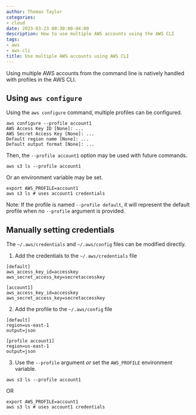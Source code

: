 ```yaml
---
author: Thomas Taylor
categories:
- cloud
date: 2023-03-23 00:30:00-04:00
description: How to use multiple AWS accounts using the AWS CLI
tags:
- aws
- aws-cli
title: Use multiple AWS accounts using AWS CLI
---
```


Using multiple AWS accounts from the command line is natively handled with profiles in the AWS CLI.

## Using `aws configure`

Using the `aws configure` command, multiple profiles can be configured.

```shell
aws configure --profile account1
AWS Access Key ID [None]: ...
AWS Secret Access Key [None]: ...
Default region name [None]: ...
Default output format [None]: ...
```

Then, the `--profile account1` option may be used with future commands.

```shell
aws s3 ls --profile account1
```

Or an environment variable may be set.

```shell
export AWS_PROFILE=account1
aws s3 ls # uses account1 credentials
```

Note: If the profile is named `--profile default`, it will represent the default profile when no `--profile` argument is provided.

## Manually setting credentials

The `~/.aws/credentials` and `~/.aws/config` files can be modified directly.

1. Add the credentials to the `~/.aws/credentials` file

```text
[default]
aws_access_key_id=accesskey
aws_secret_access_key=secretaccesskey

[account1]
aws_access_key_id=accesskey
aws_secret_access_key=secretaccesskey
```

2. Add the profile to the `~/.aws/config` file

```text
[default]
region=us-east-1
output=json

[profile account1]
region=us-east-1
output=json
```

3. Use the `--profile` argument _or_ set the `AWS_PROFILE` environment variable.

```shell
aws s3 ls --profile account1
```

OR

```shell
export AWS_PROFILE=account1
aws s3 ls # uses account1 credentials
```